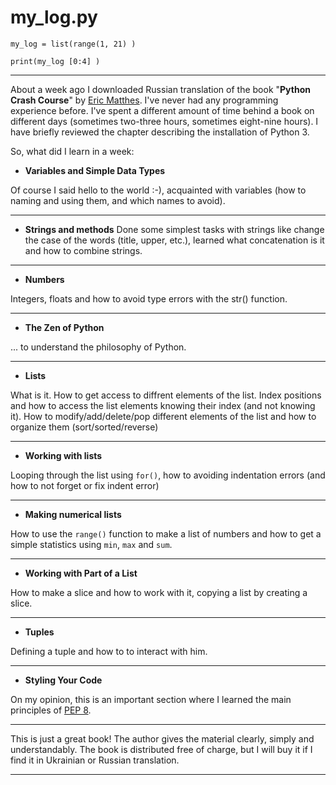 # my_log.py

`my_log = list(range(1, 21) )`

`print(my_log [0:4] )`

---

About a week ago I downloaded Russian translation of the book "**Python Crash Course**" by [Eric Matthes](https://ehmatthes.github.io/). I've never had any programming experience before. I've spent a different amount of time behind a book on different days (sometimes two-three hours, sometimes eight-nine hours). I have briefly reviewed the chapter describing the installation of Python 3.

So, what did I learn in a week:

-  **Variables and Simple Data Types**
 
Of course I said hello to the world :-), acquainted with variables (how to naming and using them, and which names to avoid).

---

-  **Strings and methods** 
Done some simplest tasks with strings like change the case of the words (title, upper, etc.), learned what concatenation is it and how to combine strings. 

---

- **Numbers**

Integers, floats and how to avoid type errors with the str() function.

---

- **The Zen of Python**

... to understand the philosophy of Python.

---


- **Lists**


What is it. How to get access to diffrent elements of the list. Index positions and how to access the list elements knowing their index (and not knowing it). How to modify/add/delete/pop different elements of the list and how to organize them (sort/sorted/reverse)

---

- **Working with lists**

Looping through the list using `for()`, how to avoiding indentation errors (and how to not forget or fix indent error)

---

- **Making numerical lists**

How to use the `range()` function to make a list of numbers and how to get a simple statistics using `min`, `max` and `sum`.

---

- **Working with Part of a List**

How to make a slice and how to work with it, copying a list by creating a slice.

---

- **Tuples**

Defining a tuple and how to to interact with him.

---

- **Styling Your Code**

On my opinion, this is an important section where I learned the main principles of [PEP 8](https://legacy.python.org/dev/peps/pep-0008/).

---

This is just a great book! The author gives the material clearly, simply and understandably. The book is distributed free of charge, but I will buy it if I find it in Ukrainian or Russian translation.

---



